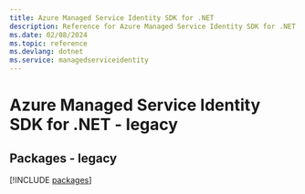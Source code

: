 ```yaml
---
title: Azure Managed Service Identity SDK for .NET
description: Reference for Azure Managed Service Identity SDK for .NET
ms.date: 02/08/2024
ms.topic: reference
ms.devlang: dotnet
ms.service: managedserviceidentity
---
```

# Azure Managed Service Identity SDK for .NET - legacy
## Packages - legacy
[!INCLUDE [packages](managed-service-identity-index.md)]